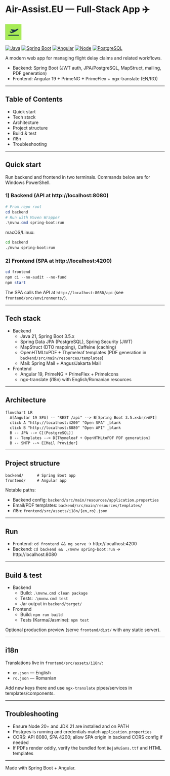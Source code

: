 # Air-Assist.EU — Full‑Stack App ✈️

![Logo](frontend/src/assets/photos/logo.png)

[![Java](https://img.shields.io/badge/Java-21-red)](https://adoptium.net/) [![Spring Boot](https://img.shields.io/badge/Spring%20Boot-3.5.x-6DB33F)](https://spring.io/projects/spring-boot)
[![Angular](https://img.shields.io/badge/Angular-19-DD0031)](https://angular.dev/) [![Node](https://img.shields.io/badge/Node.js-%E2%89%A520.x-339933)](https://nodejs.org/) [![PostgreSQL](https://img.shields.io/badge/PostgreSQL-14%2B-31648C)](https://www.postgresql.org/)

A modern web app for managing flight delay claims and related workflows.

- Backend: Spring Boot (JWT auth, JPA/PostgreSQL, MapStruct, mailing, PDF generation)
- Frontend: Angular 19 + PrimeNG + PrimeFlex + ngx-translate (EN/RO)

---

## Table of Contents
- Quick start
- Tech stack
- Architecture
- Project structure
- Build & test
- i18n
- Troubleshooting

---

## Quick start
Run backend and frontend in two terminals. Commands below are for Windows PowerShell.

### 1) Backend (API at http://localhost:8080)
```powershell
# From repo root
cd backend
# Run with Maven Wrapper
.\mvnw.cmd spring-boot:run
```

macOS/Linux:
```bash
cd backend
./mvnw spring-boot:run
```

### 2) Frontend (SPA at http://localhost:4200)
```powershell
cd frontend
npm ci --no-audit --no-fund
npm start
```

The SPA calls the API at `http://localhost:8080/api` (see `frontend/src/environments/`).

---

## Tech stack
- Backend
  - Java 21, Spring Boot 3.5.x
  - Spring Data JPA (PostgreSQL), Spring Security (JWT)
  - MapStruct (DTO mapping), Caffeine (caching)
  - OpenHTMLtoPDF + Thymeleaf templates (PDF generation in `backend/src/main/resources/templates`)
  - Mail: Spring Mail + Angus/Jakarta Mail
- Frontend
  - Angular 19, PrimeNG + PrimeFlex + PrimeIcons
  - ngx-translate (i18n) with English/Romanian resources

---

## Architecture
```mermaid
flowchart LR
  A[Angular 19 SPA] -- "REST /api" --> B[Spring Boot 3.5.x<br/>API]
  click A "http://localhost:4200" "Open SPA" _blank
  click B "http://localhost:8080" "Open API" _blank
  B -- JPA --> C[(PostgreSQL)]
  B -- Templates --> D[Thymeleaf + OpenHTMLtoPDF PDF generation]
  B -- SMTP --> E[Mail Provider]
```

---

## Project structure
```
backend/      # Spring Boot app
frontend/     # Angular app
```
Notable paths:
- Backend config: `backend/src/main/resources/application.properties`
- Email/PDF templates: `backend/src/main/resources/templates/`
- i18n: `frontend/src/assets/i18n/{en,ro}.json`

---

## Run

- Frontend: `cd frontend && ng serve` → http://localhost:4200
- Backend: `cd backend && ./mvnw spring-boot:run` → http://localhost:8080

---

## Build & test
- Backend
  - Build: `.\mvnw.cmd clean package`
  - Tests: `.\mvnw.cmd test`
  - Jar output in `backend/target/`
- Frontend
  - Build: `npm run build`
  - Tests (Karma/Jasmine): `npm test`

Optional production preview (serve `frontend/dist/` with any static server).

---

## i18n
Translations live in `frontend/src/assets/i18n/`:
- `en.json` — English
- `ro.json` — Romanian

Add new keys there and use `ngx-translate` pipes/services in templates/components.

---

## Troubleshooting
- Ensure Node 20+ and JDK 21 are installed and on PATH
- Postgres is running and credentials match `application.properties`
- CORS: API 8080, SPA 4200; allow SPA origin in backend CORS config if needed
- If PDFs render oddly, verify the bundled font `DejaVuSans.ttf` and HTML templates

---

Made with Spring Boot + Angular.
